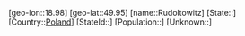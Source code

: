 ﻿---
location: [49.95,18.98]
type: City
tags:
- geo/City


SpocWebEntityId: 33821
isDeleted: false
confidential: public

---
[geo-lon::18.98]
[geo-lat::49.95]
[name::Rudoltowitz]
[State::]
[Country::[Poland](geo/Continent/Europe/Poland.md)]
[StateId::]
[Population::]
[Unknown::]

